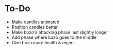 # To-Do

* Make candles animated
* Position candles better
* Make bozo's attacking phase last slightly longer
* Add phase where bozo goes to the middle
* Give bozo more health & regen
